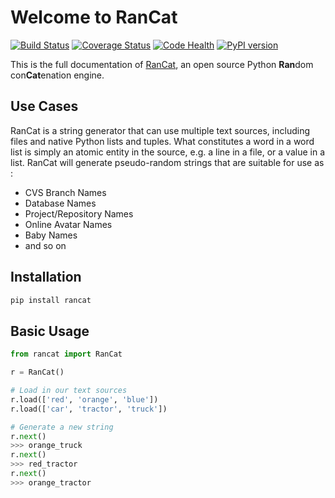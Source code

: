 # Welcome to RanCat
[![Build Status](https://travis-ci.org/mattjegan/rancat.svg?branch=master)](https://travis-ci.org/mattjegan/rancat) [![Coverage Status](https://coveralls.io/repos/github/mattjegan/rancat/badge.svg?branch=master)](https://coveralls.io/github/mattjegan/rancat?branch=master) [![Code Health](https://landscape.io/github/mattjegan/rancat/master/landscape.svg?style=flat)](https://landscape.io/github/mattjegan/rancat/master)
 [![PyPI version](https://badge.fury.io/py/rancat.svg)](https://badge.fury.io/py/rancat)

This is the full documentation of [RanCat](https://github.com/mattjegan/rancat), an open source Python **Ran**dom con**Cat**enation engine.

## Use Cases

RanCat is a string generator that can use multiple text sources, including files and native Python lists and tuples. What constitutes a word in a word list is simply an atomic entity in the source, e.g. a line in a file, or a value in a list. RanCat will generate pseudo-random strings that are suitable for use as :

* CVS Branch Names
* Database Names
* Project/Repository Names
* Online Avatar Names
* Baby Names
* and so on

## Installation

```bash
pip install rancat
```

## Basic Usage

```python
from rancat import RanCat

r = RanCat()

# Load in our text sources
r.load(['red', 'orange', 'blue'])
r.load(['car', 'tractor', 'truck'])

# Generate a new string
r.next()
>>> orange_truck
r.next()
>>> red_tractor
r.next()
>>> orange_tractor
```
